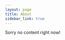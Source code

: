 ```yaml
---
layout: page
title: About
sidebar_link: true
---
```


<p class="message">
  Sorry no content right now!
</p>
